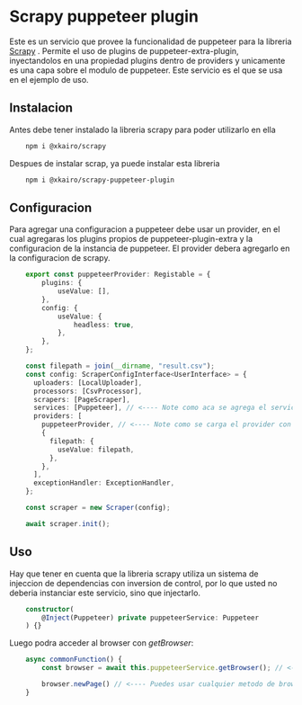 # Scrapy puppeteer plugin

Este es un servicio que provee la funcionalidad de puppeteer para la libreria [Scrapy](https://github.com/Anonimatrix/scrapy) . Permite el uso de plugins de puppeteer-extra-plugin, inyectandolos en una propiedad plugins dentro de providers y unicamente es una capa sobre el modulo de puppeteer. Este servicio es el que se usa en el ejemplo de uso.

## Instalacion

Antes debe tener instalado la libreria scrapy para poder utilizarlo en ella

```sh
    npm i @xkairo/scrapy
```

Despues de instalar scrap, ya puede instalar esta libreria

```sh
    npm i @xkairo/scrapy-puppeteer-plugin
```

## Configuracion

Para agregar una configuracion a puppeteer debe usar un provider, en el cual agregaras los plugins propios de puppeteer-plugin-extra y la configuracion de la instancia de puppeteer.
El provider debera agregarlo en la configuracion de scrapy.

```typescript
    export const puppeteerProvider: Registable = {
        plugins: {
            useValue: [],
        },
        config: {
            useValue: {
                headless: true,
            },
        },
    };

```

```typescript
    const filepath = join(__dirname, "result.csv");
    const config: ScraperConfigInterface<UserInterface> = {
      uploaders: [LocalUploader],
      processors: [CsvProcessor],
      scrapers: [PageScraper],
      services: [Puppeteer], // <---- Note como aca se agrega el servicio para luego injectarlo
      providers: [
        puppeteerProvider, // <---- Note como se carga el provider con la configuracion
        {
          filepath: {
            useValue: filepath,
          },
        },
      ],
      exceptionHandler: ExceptionHandler,
    };

    const scraper = new Scraper(config);

    await scraper.init();
```

## Uso

Hay que tener en cuenta que la libreria scrapy utiliza un sistema de injeccion de dependencias con inversion de control, por lo que usted no deberia instanciar este servicio, sino que injectarlo.

```typescript
    constructor(
        @Inject(Puppeteer) private puppeteerService: Puppeteer
    ) {}
```

Luego podra acceder al browser con *getBrowser*: 
```typescript
    async commonFunction() {
        const browser = await this.puppeteerService.getBrowser(); // <---- Obtenemos un browser de puppeteer

        browser.newPage() // <---- Puedes usar cualquier metodo de browser
    }
```